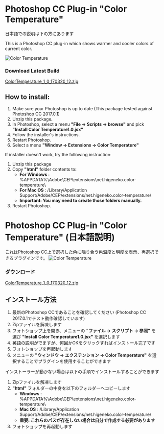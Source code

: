# Photoshop CC Plug-in "Color Temperature"

日本語での説明は下の方にあります

This is a Photoshop CC plug-in which shows warmer and cooler colors of current color.

![Color Temperature](https://asz0oa-dm2306.files.1drv.com/y3mnSewFP0stErLuycTgYuUOw8DArzpZv63mxAPpVRMr54ZF_nVVdUxVjgjGhOjfKT0BaBIPsjQpF25AGJBbGpziJPiKN4fRB9C9YcLxYQ-f8ZtNPL4TUWEPdybm-7PnlKX198KZ4dTHQZDQE7pmZjORCljpjltlrJvO8MjnGqq9Lk?width=711&height=452&cropmode=none)

### Download Latest Build

[ColorTemperature_1_0_170320_12.zip](https://github.com/Higeneko9/ColorTemperature/raw/master/dist/ColorTemperature_1_0_170320_12.zip)

## How to install:
1. Make sure your Photoshop is up to date (This package tested against Photoshop CC 2017.0.1)
2. Unzip this package.
2. In Photoshop, select a menu **"File -> Scripts -> browse"** and pick **"Install Color Temperature1.0.jsx"**
3. Follow the installer's instructions.
4. Restart Photoshop.
5. Select a menu **"Window -> Extensions -> Color Temperature"**

If installer doesn't work, try the following instruction:
1. Unzip this package
2. Copy **"html"** folder contents to:
    - **For Windows** : %APPDATA%\Adobe\CEP\extensions\net.higeneko.color-temperature\
    - **For Mac OS** : /Library/Application Support/Adobe/CEP/extensions/net.higeneko.color-temperature/
    - **Important: You may need to create those folders manually.**
3. Restart Photoshop.


# Photoshop CC Plug-in "Color Temperature" (日本語説明)

これはPhotoshop CC上で選択した色に隣り合う色温度と明度を表示、再選択できるプラグインです。
![Color Temperature](https://asz0oa-dm2306.files.1drv.com/y3mnSewFP0stErLuycTgYuUOw8DArzpZv63mxAPpVRMr54ZF_nVVdUxVjgjGhOjfKT0BaBIPsjQpF25AGJBbGpziJPiKN4fRB9C9YcLxYQ-f8ZtNPL4TUWEPdybm-7PnlKX198KZ4dTHQZDQE7pmZjORCljpjltlrJvO8MjnGqq9Lk?width=711&height=452&cropmode=none)

### ダウンロード

[ColorTemperature_1_0_170320_12.zip](https://github.com/Higeneko9/ColorTemperature/raw/master/dist/ColorTemperature_1_0_170320_12.zip)

## インストール方法
1. 最新のPhotoshop CCであることを確認してください (Photoshop CC 2017.0.1でテスト動作確認しています)
2. Zipファイルを解凍します
2. フォトショップ上を開き、メニューの **"ファイル -> スクリプト -> 参照"** を選び **"Install Color Temperature1.0.jsx"** を選択します
3. 英語の説明がでますが、何回かOKをクリックすればインストール完了です
4. フォトショップを再起動します
5. メニューの **"ウィンドウ -> エクステンション -> Color Temperature"** を選択することでプラグインを使用することができます

インストーラーが動かない場合は以下の手順でインストールすることができます
1. Zipファイルを解凍します
2. **"html"** フォルダーの中身を以下のフォルダーへコピーします
    - **Windows** : %APPDATA%\Adobe\CEP\extensions\net.higeneko.color-temperature\
    - **Mac OS** : /Library/Application Support/Adobe/CEP/extensions/net.higeneko.color-temperature/
    - **重要: これらのパスが存在しない場合は自分で作成する必要があります**
3. フォトショップを再起動します
